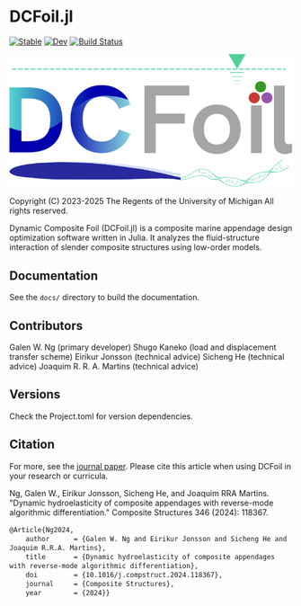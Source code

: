 
# DCFoil.jl
[![Stable](https://img.shields.io/badge/docs-stable-blue.svg)](https://gawng.github.io/DCFoil.jl/stable/)
[![Dev](https://img.shields.io/badge/docs-dev-blue.svg)](https://gawng.github.io/DCFoil.jl/dev/)
[![Build Status](https://github.com/gawng/DCFoil.jl/actions/workflows/CI.yml/badge.svg?branch=main)](https://github.com/gawng/DCFoil.jl/actions/workflows/CI.yml?query=branch%3Amain)


![Alt text](./media/logo.svg "logo-text")

Copyright (C) 2023-2025 The Regents of the University of Michigan
All rights reserved.

Dynamic Composite Foil (DCFoil.jl) is a composite marine appendage design optimization software written in Julia.
It analyzes the fluid-structure interaction of slender composite structures using low-order models.

## Documentation

See the `docs/` directory to build the documentation.

## Contributors

Galen W. Ng (primary developer)
Shugo Kaneko (load and displacement transfer scheme)
Eirikur Jonsson (technical advice)
Sicheng He (technical advice)
Joaquim R. R. A. Martins (technical advice)

## Versions

Check the Project.toml for version dependencies.

## Citation

For more, see the [journal paper](https://doi.org/10.1016/j.compstruct.2024.118367). Please cite this article when using DCFoil in your research or curricula.

Ng, Galen W., Eirikur Jonsson, Sicheng He, and Joaquim RRA Martins. "Dynamic hydroelasticity of composite appendages with reverse-mode algorithmic differentiation." Composite Structures 346 (2024): 118367.

```
@Article{Ng2024,
    author      = {Galen W. Ng and Eirikur Jonsson and Sicheng He and Joaquim R.R.A. Martins},
    title       = {Dynamic hydroelasticity of composite appendages with reverse-mode algorithmic differentiation},
    doi         = {10.1016/j.compstruct.2024.118367},
    journal     = {Composite Structures},
    year        = {2024}}
```